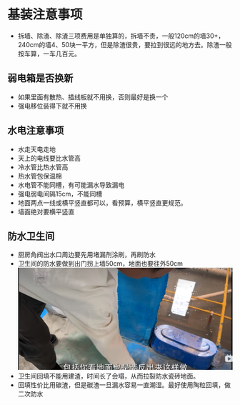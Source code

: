 # 基装注意事项

* 拆墙、除渣、除渣三项费用是单独算的，拆墙不贵，一般120cm的墙30+，240cm的墙4、50块一平方，但是除渣很贵，要拉到很远的地方去。除渣一般按车算，一车几百元。

## 弱电箱是否换新

* 如果里面有散热、插线板就不用换，否则最好是换一个
* 强电移位装得下就不用换

## 水电注意事项

* 水走天电走地
* 天上的电线要比水管高
* 冷水管比热水管高
* 热水管包保温棉
* 水电管不能同槽，有可能漏水导致漏电
* 强电弱电间隔15cm，不能同槽
* 地面两点一线或横平竖直都可以，看预算，横平竖直更规范。
* 墙面绝对要横平竖直

## 防水卫生间

* 厨房角阀出水口周边要先用堵漏剂涂刷，再刷防水
* 卫生间的防水要做到出门拐上墙50cm，地面也要往外50cm
![](./img/%E5%8D%AB%E7%94%9F%E9%97%B4%E5%A4%96%E9%98%B2%E6%B0%B4.jpg)
* 卫生间回填不能用建渣，时间长了会塌，从而拉裂防水瓷砖地面。
* 回填性价比用碳渣，但是碳渣一旦漏水容易一直潮湿。最好使用陶粒回填，做二次防水
